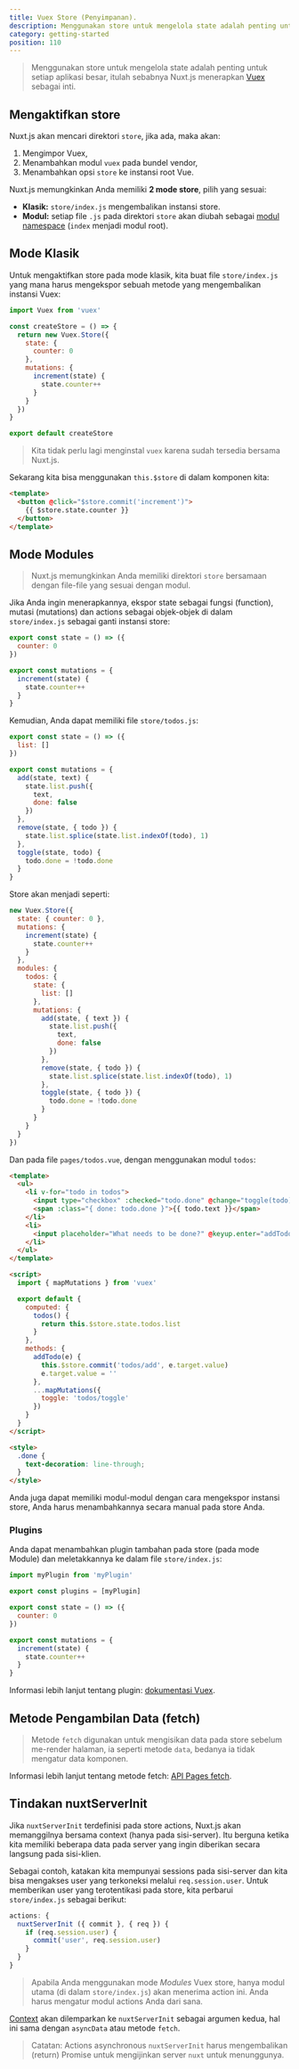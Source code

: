 ```yaml
---
title: Vuex Store (Penyimpanan).
description: Menggunakan store untuk mengelola state adalah penting untuk setiap aplikasi besar, itulah sebabnya Nuxt.js menerapkan Vuex sebagai inti.
category: getting-started
position: 110
---
```


> Menggunakan store untuk mengelola state adalah penting untuk setiap aplikasi besar, itulah sebabnya Nuxt.js menerapkan [Vuex](https://vuex.vuejs.org/en/) sebagai inti.

## Mengaktifkan store

Nuxt.js akan mencari direktori `store`, jika ada, maka akan:

1. Mengimpor Vuex,
2. Menambahkan modul `vuex` pada bundel vendor,
3. Menambahkan opsi `store` ke instansi root Vue.

Nuxt.js memungkinkan Anda memiliki **2 mode store**, pilih yang sesuai:

- **Klasik:** `store/index.js` mengembalikan instansi store.
- **Modul:** setiap file `.js` pada direktori `store` akan diubah sebagai [modul namespace](http://vuex.vuejs.org/en/modules.html) (`index` menjadi modul root).

## Mode Klasik

Untuk mengaktifkan store pada mode klasik, kita buat file `store/index.js` yang mana harus mengekspor sebuah metode yang mengembalikan instansi Vuex:

```js
import Vuex from 'vuex'

const createStore = () => {
  return new Vuex.Store({
    state: {
      counter: 0
    },
    mutations: {
      increment(state) {
        state.counter++
      }
    }
  })
}

export default createStore
```

> Kita tidak perlu lagi menginstal `vuex` karena sudah tersedia bersama Nuxt.js.

Sekarang kita bisa menggunakan `this.$store` di dalam komponen kita:

```html
<template>
  <button @click="$store.commit('increment')">
    {{ $store.state.counter }}
  </button>
</template>
```

## Mode Modules

> Nuxt.js memungkinkan Anda memiliki direktori `store` bersamaan dengan file-file yang sesuai dengan modul.

Jika Anda ingin menerapkannya, ekspor state sebagai fungsi (function), mutasi (mutations) dan actions sebagai objek-objek di dalam `store/index.js` sebagai ganti instansi store:

```js
export const state = () => ({
  counter: 0
})

export const mutations = {
  increment(state) {
    state.counter++
  }
}
```

Kemudian, Anda dapat memiliki file `store/todos.js`:

```js
export const state = () => ({
  list: []
})

export const mutations = {
  add(state, text) {
    state.list.push({
      text,
      done: false
    })
  },
  remove(state, { todo }) {
    state.list.splice(state.list.indexOf(todo), 1)
  },
  toggle(state, todo) {
    todo.done = !todo.done
  }
}
```

Store akan menjadi seperti:

```js
new Vuex.Store({
  state: { counter: 0 },
  mutations: {
    increment(state) {
      state.counter++
    }
  },
  modules: {
    todos: {
      state: {
        list: []
      },
      mutations: {
        add(state, { text }) {
          state.list.push({
            text,
            done: false
          })
        },
        remove(state, { todo }) {
          state.list.splice(state.list.indexOf(todo), 1)
        },
        toggle(state, { todo }) {
          todo.done = !todo.done
        }
      }
    }
  }
})
```

Dan pada file `pages/todos.vue`, dengan menggunakan modul `todos`:

```html
<template>
  <ul>
    <li v-for="todo in todos">
      <input type="checkbox" :checked="todo.done" @change="toggle(todo)" />
      <span :class="{ done: todo.done }">{{ todo.text }}</span>
    </li>
    <li>
      <input placeholder="What needs to be done?" @keyup.enter="addTodo" />
    </li>
  </ul>
</template>

<script>
  import { mapMutations } from 'vuex'

  export default {
    computed: {
      todos() {
        return this.$store.state.todos.list
      }
    },
    methods: {
      addTodo(e) {
        this.$store.commit('todos/add', e.target.value)
        e.target.value = ''
      },
      ...mapMutations({
        toggle: 'todos/toggle'
      })
    }
  }
</script>

<style>
  .done {
    text-decoration: line-through;
  }
</style>
```

<div class="Alert">

Anda juga dapat memiliki modul-modul dengan cara mengekspor instansi store, Anda harus menambahkannya secara manual pada store Anda.

</div>

### Plugins

Anda dapat menambahkan plugin tambahan pada store (pada mode Module) dan meletakkannya ke dalam file `store/index.js`:

```js
import myPlugin from 'myPlugin'

export const plugins = [myPlugin]

export const state = () => ({
  counter: 0
})

export const mutations = {
  increment(state) {
    state.counter++
  }
}
```

Informasi lebih lanjut tentang plugin: [dokumentasi Vuex](https://vuex.vuejs.org/en/plugins.html).

## Metode Pengambilan Data (fetch)

> Metode `fetch` digunakan untuk mengisikan data pada store sebelum me-render halaman, ia seperti metode `data`, bedanya ia tidak mengatur data komponen.

Informasi lebih lanjut tentang metode fetch: [API Pages fetch](/api/pages-fetch).

## Tindakan nuxtServerInit

Jika `nuxtServerInit` terdefinisi pada store actions, Nuxt.js akan memanggilnya bersama context (hanya pada sisi-server). Itu berguna ketika kita memiliki beberapa data pada server yang ingin diberikan secara langsung pada sisi-klien.

Sebagai contoh, katakan kita mempunyai sessions pada sisi-server dan kita bisa mengakses user yang terkoneksi melalui `req.session.user`. Untuk memberikan user yang terotentikasi pada store, kita perbarui `store/index.js` sebagai berikut:

```js
actions: {
  nuxtServerInit ({ commit }, { req }) {
    if (req.session.user) {
      commit('user', req.session.user)
    }
  }
}
```

> Apabila Anda menggunakan mode _Modules_ Vuex store, hanya modul utama (di dalam `store/index.js`) akan menerima action ini. Anda harus mengatur modul actions Anda dari sana.

[Context](/api/context) akan dilemparkan ke `nuxtServerInit` sebagai argumen kedua, hal ini sama dengan `asyncData` atau metode `fetch`.

> Catatan: Actions asynchronous `nuxtServerInit` harus mengembalikan (return) Promise untuk mengijinkan server `nuxt` untuk menunggunya.
